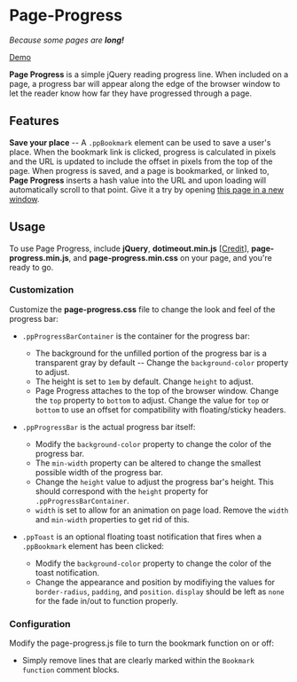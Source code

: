 # Page-Progress

_Because some pages are **long!**_

[Demo](http://blog.jamesjboyer.com/page-progress)

**Page Progress** is a simple jQuery reading progress line. When included on a page, a progress bar will appear along the edge of the browser window to let the reader know how far they have progressed through a page.

## Features

**Save your place** -- A `.ppBookmark` element can be used to save a user's place. When the bookmark link is clicked, progress is calculated in pixels and the URL is updated to include the offset in pixels from the top of the page. When progress is saved, and a page is bookmarked, or linked to, **Page Progress** inserts a hash value into the URL and upon loading will automatically scroll to that point. Give it a try by opening [this page in a new window](index.html#500).

## Usage

To use Page Progress, include **jQuery**, **dotimeout.min.js** [[Credit](http://benalman.com/projects/jquery-dotimeout-plugin/)], **page-progress.min.js**, and **page-progress.min.css** on your page, and you're ready to go.

### Customization

Customize the **page-progress.css** file to change the look and feel of the progress bar:

*   `.ppProgressBarContainer` is the container for the progress bar:
    *   The background for the unfilled portion of the progress bar is a transparent gray by default -- Change the `background-color` property to adjust.
    *   The height is set to `1em` by default. Change `height` to adjust.
    *   Page Progress attaches to the top of the browser window. Change the `top` property to `bottom` to adjust. Change the value for `top` or `bottom` to use an offset for compatibility with floating/sticky headers.

*   `.ppProgressBar` is the actual progress bar itself:
    *   Modify the `background-color` property to change the color of the progress bar.
    *   The `min-width` property can be altered to change the smallest possible width of the progress bar.
    *   Change the `height` value to adjust the progress bar's height. This should correspond with the `height` property for `.ppProgressBarContainer`.
    *   `width` is set to allow for an animation on page load. Remove the `width` and `min-width` properties to get rid of this.

*   `.ppToast` is an optional floating toast notification that fires when a `.ppBookmark` element has been clicked:
    *   Modify the `background-color` property to change the color of the toast notification.
    *   Change the appearance and position by modifiying the values for `border-radius`, `padding`, and `position`. `display` should be left as `none` for the fade in/out to function properly.

### Configuration

Modify the page-progress.js file to turn the bookmark function on or off:

*   Simply remove lines that are clearly marked within the `Bookmark function` comment blocks.